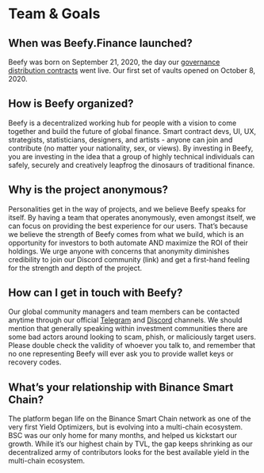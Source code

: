 # Team & Goals

## When was Beefy.Finance launched?

Beefy was born on September 21, 2020, the day our [governance distribution contracts](https://medium.com/beefyfinance/bifi-contracts-are-live-on-mainnet-6080577269d7) went live. Our first set of vaults opened on October 8, 2020.

## How is Beefy organized?

Beefy is a decentralized working hub for people with a vision to come together and build the future of global finance. Smart contract devs, UI, UX, strategists, statisticians, designers, and artists - anyone can join and contribute (no matter your nationality, sex, or views). By investing in Beefy, you are investing in the idea that a group of highly technical individuals can safely, securely and creatively leapfrog the dinosaurs of traditional finance.

## Why is the project anonymous?

Personalities get in the way of projects, and we believe Beefy speaks for itself. By having a team that operates anonymously, even amongst itself, we can focus on providing the best experience for our users. That’s because we believe the strength of Beefy comes from what we build, which is an opportunity for investors to both automate AND maximize the ROI of their holdings. We urge anyone with concerns that anonymity diminishes credibility to join our Discord community (link) and get a first-hand feeling for the strength and depth of the project.

## How can I get in touch with Beefy?

Our global community managers and team members can be contacted anytime through our official [Telegram](https://t.me/beefyfinance) and [Discord](https://discord.gg/yq8wfHd) channels. We should mention that generally speaking within investment communities there are some bad actors around looking to scam, phish, or maliciously target users. Please double check the validity of whoever you talk to, and remember that no one representing Beefy will ever ask you to provide wallet keys or recovery codes.

## What’s your relationship with Binance Smart Chain?

The platform began life on the Binance Smart Chain network as one of the very first Yield Optimizers, but is evolving into a multi-chain ecosystem. BSC was our only home for many months, and helped us kickstart our growth. While it’s our highest chain by TVL, the gap keeps shrinking as our decentralized army of contributors looks for the best available yield in the multi-chain ecosystem.
